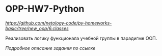# OPP-HW7-Python

*https://github.com/netology-code/py-homeworks-basic/tree/new_oop/6.classes*

Реализовать логику функционала учебной группы в парадигме ООП.


*Подробное описание задания по ссылке*
